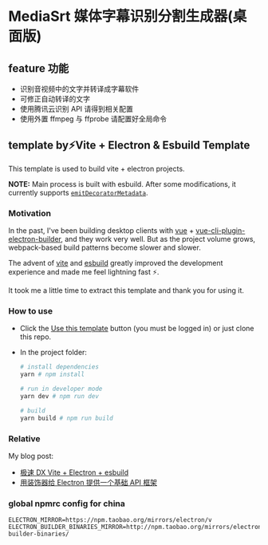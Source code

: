 # MediaSrt 媒体字幕识别分割生成器(桌面版)

## feature 功能

- 识别音视频中的文字并转译成字幕软件
- 可修正自动转译的文字
- 使用腾讯云识别 API 请得到相关配置
- 使用外置 ffmpeg 与 ffprobe 请配置好全局命令

## template by⚡Vite + Electron & Esbuild Template

This template is used to build vite + electron projects.

**NOTE:** Main process is built with esbuild. After some modifications, it currently supports [`emitDecoratorMetadata`](https://www.typescriptlang.org/tsconfig#emitDecoratorMetadata).

### Motivation

In the past, I've been building desktop clients with [vue](https://v3.vuejs.org/) + [vue-cli-plugin-electron-builder](https://github.com/nklayman/vue-cli-plugin-electron-builder), and they work very well. But as the project volume grows, webpack-based build patterns become slower and slower.

The advent of [vite](https://vitejs.dev/) and [esbuild](https://esbuild.github.io/) greatly improved the development experience and made me feel lightning fast ⚡.

It took me a little time to extract this template and thank you for using it.

### How to use

- Click the [Use this template](https://github.com/ArcherGu/fast-vite-electron/generate) button (you must be logged in) or just clone this repo.
- In the project folder:

  ```bash
  # install dependencies
  yarn # npm install

  # run in developer mode
  yarn dev # npm run dev

  # build
  yarn build # npm run build
  ```

### Relative

My blog post:

- [极速 DX Vite + Electron + esbuild](https://archergu.me/posts/vite-electron-esbuild)
- [用装饰器给 Electron 提供一个基础 API 框架](https://archergu.me/posts/electron-decorators)

### global npmrc config for china

```.npmrc
ELECTRON_MIRROR=https://npm.taobao.org/mirrors/electron/v
ELECTRON_BUILDER_BINARIES_MIRROR=http://npm.taobao.org/mirrors/electron-builder-binaries/
```
